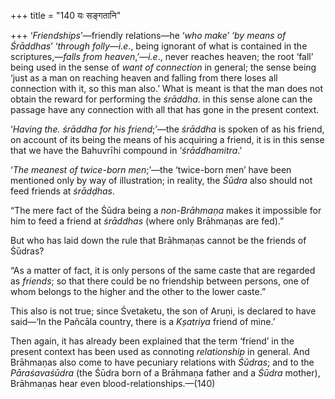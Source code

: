 +++
title = "140 यः सङ्गतानि"

+++
‘*Friendships*’—friendly relations—he ‘*who make*’ ‘*by means of
Śrāddhas*’ ‘*through folly*—*i.e*., being ignorant of what is contained
in the scriptures,—*falls from heaven*,’—*i.e*., never reaches heaven;
the root ‘fall’ being used in the sense of *want of connection* in
general; the sense being ‘just as a man on reaching heaven and falling
from there loses all connection with it, so this man also.’ What is
meant is that the man does not obtain the reward for performing the
*śrāddha*. in this sense alone can the passage have any connection with
all that has gone in the present context.

‘*Having the. śrāddha for his friend*;’—the *śrāddha* is spoken of as
his friend, on account of its being the means of his acquiring a friend,
it is in this sense that we have the Bahuvrīhi compound in
‘*śrāddhamitra*.’

‘*The meanest of twice-born men*;’—the ‘twice-born men’ have been
mentioned only by way of illustration; in reality, the *Śūdra* also
should not feed friends at *śrādḍhas*.

“The mere fact of the Śūdra being a *non-Brāhmaṇa* makes it impossible
for him to feed a friend at *śrāddhas* (where only Brāhmaṇas are fed).”

But who has laid down the rule that Brāhmaṇas cannot be the friends of
Śūdras?

“As a matter of fact, it is only persons of the same caste that are
regarded as *friends*; so that there could be no friendship between
persons, one of whom belongs to the higher and the other to the lower
caste.”

This also is not true; since Śvetaketu, the son of Aruṇi, is declared to
have said—‘In the Pañcāla country, there is a *Kṣatriya* friend of
mine.’

Then again, it has already been explained that the term ‘friend’ in the
present context has been used as connoting *relationship* in general.
And Brāhmaṇas also come to have pecuniary relations with *Śūdras*; and
to the *Pāraśavaśūdra* (the Śūdra born of a Brāhmaṇa father and a
*Śūdra* mother), Brāhmaṇas hear even blood-relationships.—(140)


